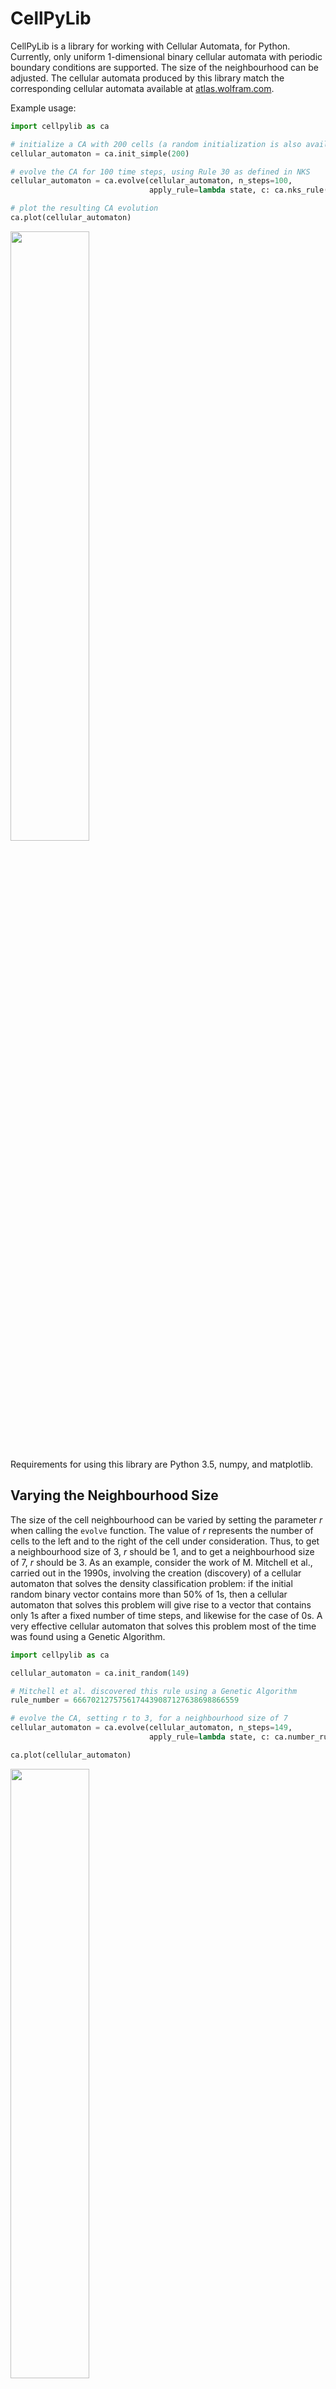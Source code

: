 CellPyLib
=========

CellPyLib is a library for working with Cellular Automata, for Python. Currently, only uniform 1-dimensional binary 
cellular automata with periodic boundary conditions are supported. The size of the neighbourhood can be adjusted. The 
cellular automata produced by this library match the corresponding cellular automata available 
at [atlas.wolfram.com](http://atlas.wolfram.com).

Example usage:
```python
import cellpylib as ca

# initialize a CA with 200 cells (a random initialization is also available) 
cellular_automaton = ca.init_simple(200)

# evolve the CA for 100 time steps, using Rule 30 as defined in NKS
cellular_automaton = ca.evolve(cellular_automaton, n_steps=100, 
                               apply_rule=lambda state, c: ca.nks_rule(state, 30))

# plot the resulting CA evolution
ca.plot(cellular_automaton)

```

<img src="https://raw.githubusercontent.com/lantunes/cellpylib/master/resources/rule30.png" width="50%"/>

Requirements for using this library are Python 3.5, numpy, and matplotlib.

## Varying the Neighbourhood Size

The size of the cell neighbourhood can be varied by setting the parameter _*r*_ when calling the `evolve` function. The
value of _*r*_ represents the number of cells to the left and to the right of the cell under consideration. Thus, to
get a neighbourhood size of 3, _*r*_ should be 1, and to get a neighbourhood size of 7, _*r*_ should be 3.
As an example, consider the work of M. Mitchell et al., carried out in the 1990s, involving the creation (discovery) of
a cellular automaton that solves the density classification problem: if the initial random binary vector contains 
more than 50% of 1s, then a cellular automaton that solves this problem will give rise to a vector that contains only
1s after a fixed number of time steps, and likewise for the case of 0s. A very effective cellular automaton that solves
this problem most of the time was found using a Genetic Algorithm.

```python
import cellpylib as ca

cellular_automaton = ca.init_random(149)

# Mitchell et al. discovered this rule using a Genetic Algorithm
rule_number = 6667021275756174439087127638698866559

# evolve the CA, setting r to 3, for a neighbourhood size of 7
cellular_automaton = ca.evolve(cellular_automaton, n_steps=149,
                               apply_rule=lambda state, c: ca.number_rule(state, rule_number), r=3)

ca.plot(cellular_automaton)
```
<img src="https://raw.githubusercontent.com/lantunes/cellpylib/master/resources/density_classification.png" width="50%"/>

For more information, see:

> Melanie Mitchell, James P. Crutchfield, and Rajarshi Das, "Evolving Cellular Automata with Genetic Algorithms: A Review of Recent Work", In Proceedings of the First International Conference on Evolutionary Computation and Its Applications (EvCA'96), Russian Academy of Sciences (1996).

